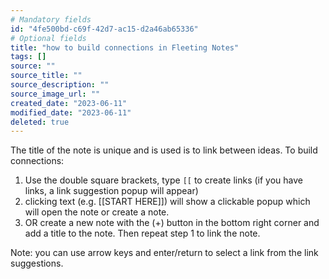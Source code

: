 ```yaml
---
# Mandatory fields
id: "4fe500bd-c69f-42d7-ac15-d2a46ab65336"
# Optional fields
title: "how to build connections in Fleeting Notes"
tags: []
source: ""
source_title: ""
source_description: ""
source_image_url: ""
created_date: "2023-06-11"
modified_date: "2023-06-11"
deleted: true
---
```

The title of the note is unique and is used is to link between ideas. To build connections:

1. Use the double square brackets, type `[[` to create links (if you have links, a link suggestion popup will appear)
2. clicking text (e.g. [[START HERE]]) will show a clickable popup which will open the note or create a note.
3. OR create a new note with the (+) button in the bottom right corner and add a title to the note. Then repeat step 1 to link the note.

Note: you can use arrow keys and enter/return to select a link from the link suggestions.